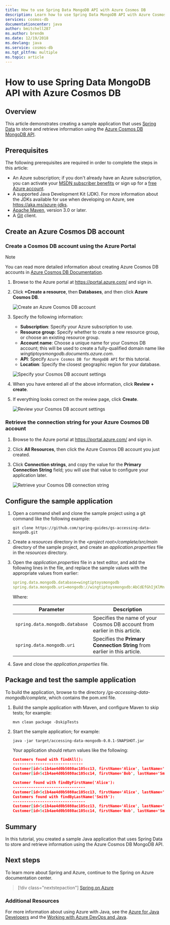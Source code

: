 ```yaml
---
title: How to use Spring Data MongoDB API with Azure Cosmos DB
description: Learn how to use Spring Data MongoDB API with Azure Cosmos DB.
services: cosmos-db
documentationcenter: java
author: bmitchell287
ms.author: brendm
ms.date: 12/19/2018
ms.devlang: java
ms.service: cosmos-db
ms.tgt_pltfrm: multiple
ms.topic: article
---
```


# How to use Spring Data MongoDB API with Azure Cosmos DB

## Overview

This article demonstrates creating a sample application that uses [Spring Data] to store and retrieve information using the [Azure Cosmos DB MongoDB API](/azure/cosmos-db/mongodb-introduction).

## Prerequisites

The following prerequisites are required in order to complete the steps in this article:

* An Azure subscription; if you don't already have an Azure subscription, you can activate your [MSDN subscriber benefits] or sign up for a [free Azure account].
* A supported Java Development Kit (JDK). For more information about the JDKs available for use when developing on Azure, see <https://aka.ms/azure-jdks>.
* [Apache Maven](http://maven.apache.org/), version 3.0 or later.
* A [Git](https://git-scm.com/downloads) client.

## Create an Azure Cosmos DB account

### Create a Cosmos DB account using the Azure Portal

> [!NOTE]
> 
> You can read more detailed information about creating Azure Cosmos DB accounts in [Azure Cosmos DB Documentation](/azure/cosmos-db/).

1. Browse to the Azure portal at <https://portal.azure.com/> and sign in.

1. Click **+Create a resource**, then **Databases**, and then click **Azure Cosmos DB**.

   ![Create an Azure Cosmos DB account][COSMOSDB01]

1. Specify the following information:

   - **Subscription**: Specify your Azure subscription to use.
   - **Resource group**: Specify whether to create a new resource group, or choose an existing resource group.
   - **Account name**: Choose a unique name for your Cosmos DB account; this will be used to create a fully-qualified domain name like *wingtiptoysmongodb.documents.azure.com*.
   - **API**: Specify `Azure Cosmos DB for MongoDB API` for this tutorial.
   - **Location**: Specify the closest geographic region for your database.

   ![Specify your Cosmos DB account settings][COSMOSDB02]
   
1. When you have entered all of the above information, click **Review + create**.

1. If everything looks correct on the review page, click **Create**.

   ![Review your Cosmos DB account settings][COSMOSDB03]

### Retrieve the connection string for your Azure Cosmos DB account

1. Browse to the Azure portal at <https://portal.azure.com/> and sign in.

1. Click **All Resources**, then click the Azure Cosmos DB account you just created.

1. Click **Connection strings**, and copy the value for the **Primary Connection String** field; you will use that value to configure your application later.

   ![Retrieve your Cosmos DB connection string][COSMOSDB06]

## Configure the sample application

1. Open a command shell and clone the sample project using a git command like the following example:

   ```shell
   git clone https://github.com/spring-guides/gs-accessing-data-mongodb.git
   ```

1. Create a *resources* directory in the *&lt;project root&gt;/complete/src/main* directory of the sample project, and create an *application.properties* file in the *resources* directory.

1. Open the *application.properties* file in a text editor, and add the following lines in the file, and replace the sample values with the appropriate values from earlier:

   ```yaml
   spring.data.mongodb.database=wingtiptoysmongodb
   spring.data.mongodb.uri=mongodb://wingtiptoysmongodb:AbCdEfGhIjKlMnOpQrStUvWxYz==@wingtiptoysmongodb.documents.azure.com:10255/?ssl=true&replicaSet=globaldb
   ```
   Where:

   | Parameter | Description |
   |---|---|
   | `spring.data.mongodb.database` | Specifies the name of your Cosmos DB account from earlier in this article. |
   | `spring.data.mongodb.uri` | Specifies the **Primary Connection String** from earlier in this article. |

1. Save and close the *application.properties* file.

## Package and test the sample application

To build the application, browse to the directory */gs-accessing-data-mongodb/complete*, which contains the pom.xml file.

1. Build the sample application with Maven, and configure Maven to skip tests; for example:

   ```shell
   mvn clean package -DskipTests
   ```

1. Start the sample application; for example:

   ```shell
   java -jar target/accessing-data-mongodb-0.0.1-SNAPSHOT.jar
   ```
    
   Your application should return values like the following:

   ```json
   Customers found with findAll():
   -------------------------------
   Customer[id=5c1b4ae4d0b5080ac105cc13, firstName='Alice', lastName='Smith']
   Customer[id=5c1b4ae4d0b5080ac105cc14, firstName='Bob', lastName='Smith']
   
   Customer found with findByFirstName('Alice'):
   --------------------------------
   Customer[id=5c1b4ae4d0b5080ac105cc13, firstName='Alice', lastName='Smith']
   Customers found with findByLastName('Smith'):
   --------------------------------
   Customer[id=5c1b4ae4d0b5080ac105cc13, firstName='Alice', lastName='Smith']
   Customer[id=5c1b4ae4d0b5080ac105cc14, firstName='Bob', lastName='Smith']
   ```

## Summary

In this tutorial, you created a sample Java application that uses Spring Data to store and retrieve information using the Azure Cosmos DB MongoDB API.

## Next steps

To learn more about Spring and Azure, continue to the Spring on Azure documentation center.

> [!div class="nextstepaction"]
> [Spring on Azure](/azure/java/spring-framework)

### Additional Resources

For more information about using Azure with Java, see the [Azure for Java Developers] and the [Working with Azure DevOps and Java].

<!-- URL List -->

[Azure for Java Developers]: /azure/java/
[free Azure account]: https://azure.microsoft.com/pricing/free-trial/
[Working with Azure DevOps and Java]: /azure/devops/
[MSDN subscriber benefits]: https://azure.microsoft.com/pricing/member-offers/msdn-benefits-details/
[Spring Boot]: http://projects.spring.io/spring-boot/
[Spring Data]: https://spring.io/projects/spring-data
[Spring Initializr]: https://start.spring.io/
[Spring Framework]: https://spring.io/

<!-- IMG List -->

[COSMOSDB01]: media/configure-spring-data-mongodb-with-cosmos-db/create-cosmos-db-01.png
[COSMOSDB02]: media/configure-spring-data-mongodb-with-cosmos-db/create-cosmos-db-02.png
[COSMOSDB03]: media/configure-spring-data-mongodb-with-cosmos-db/create-cosmos-db-03.png
[COSMOSDB04]: media/configure-spring-data-mongodb-with-cosmos-db/create-cosmos-db-04.png
[COSMOSDB06]: media/configure-spring-data-mongodb-with-cosmos-db/create-cosmos-db-06.png
